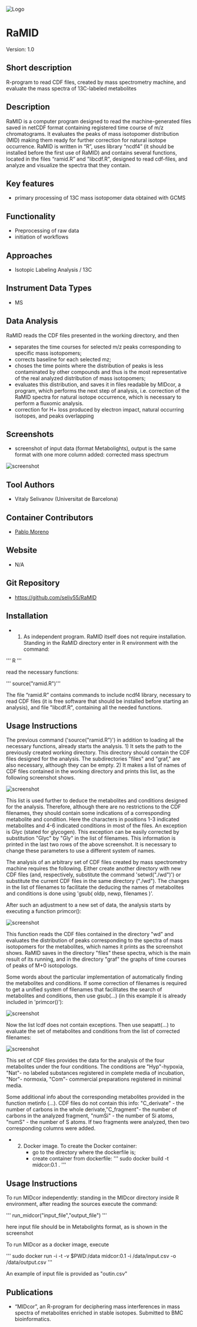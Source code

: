 ![Logo](figs/logo.png)

# RaMID
Version: 1.0

## Short description
R-program to read CDF files, created by mass spectrometry machine, and evaluate the mass spectra of 13C-labeled metabolites 

## Description

RaMID is a computer program designed to read the machine-generated files saved in netCDF format containing registered time course of m/z chromatograms. It evaluates the peaks of mass isotopomer distribution (MID) making them ready for further correction for natural isotope occurrence.
RaMID is written in “R”, uses library “ncdf4” (it should be installed before the first use of RaMID)  and contains several functions, located in the files “ramid.R” and "libcdf.R", designed to read cdf-files, and analyze and visualize  the spectra that they contain.

## Key features

- primary processing of 13C mass isotopomer data obtained with GCMS

## Functionality

- Preprocessing of raw data
- initiation of workflows

## Approaches

- Isotopic Labeling Analysis / 13C
    
## Instrument Data Types

- MS

## Data Analysis

RaMID reads the CDF files presented in the working directory, and then
- separates the time courses for selected m/z peaks corresponding to specific mass isotopomers;
- corrects baseline for each selected mz;
- choses the time points where the distribution of peaks is less contaminated by other compounds and thus is the most representative of the real analyzed distribution of mass isotopomers;
- evaluates this distribution, and saves it in files readable by MIDcor, a program, which performs the next step of analysis, i.e. correction of the RaMID spectra for natural isotope occurrence, which is necessary to perform a fluxomic analysis.
- correction for H+ loss produced by electron impact, natural occurring isotopes, and peaks overlapping

## Screenshots

- screenshot of input data (format Metabolights), output is the same format with one more column added: corrected mass spectrum

![screenshot]()

## Tool Authors

- Vitaly Selivanov (Universitat de Barcelona)

## Container Contributors

- [Pablo Moreno](EBI)

## Website

- N/A

## Git Repository

- https://github.com/seliv55/RaMID

## Installation

- 1) As independent program. RaMID itself does not require installation. Standing in the RaMID directory enter in R environment with the command:
  
'''  R '''
  
 read the necessary functions:
  
''' source("ramid.R")'''

The file “ramid.R” contains commands to include ncdf4 library, necessary to read CDF files (it is free software that should be installed before starting an analysis), and file "libcdf.R", containing all the needed functions.
  
## Usage Instructions

The previous command ('source("ramid.R")') in addition to loading all the necessary functions, already starts the analysis. 1) It sets the path to the previously created working directory. This directory should contain the CDF files designed for the analysis. The subdirectories "files" and "graf," are also necessary, although they can be empty. 2) It makes a list of names of CDF files contained in the working directory and prints this list, as the following screenshot shows.

![screenshot](figs/listCDFiles.png)

This list is used further to deduce the metabolites and conditions designed for the analysis. Therefore, although there are no restrictions to the CDF filenames, they should contain some indications of a corresponding metabolite and condition. Here the characters in positions 1-3 indicated metabolites and 4-6 indicated conditions in most of the files. An exception is Glyc (stated for glycogen). This exception can be easily corrected by substitution "Glyc" by "Gly" in the list of filenames. This information is printed in the last two rows of the above screenshot. It is necessary to change these parameters to use a different system of names.

The analysis of an arbitrary set of CDF files created by mass spectrometry machine requires the following. Either create another directory with new CDF files (and, respectively, substitute the command 'setwd("./wd")') or substitute the current CDF files in the same directory ("./wd"). The changes in the list of filenames to facilitate the deducing the names of metabolites and conditions is done using 'gsub( oldp, newp, filenames )'.

After such an adjustment to a new set of data, the analysis starts by executing a function primcor():

![screenshot](figs/ramid().png)

This function reads the CDF files contained in the directory "wd" and evaluates the distribution of peaks corresponding to the spectra of mass isotopomers for the metabolites, which names it prints as the screenshot shows. RaMID saves in the directory "files" these spectra, which is the main result of its running, and in the directory "graf" the graphs of time courses of peaks of M+0 isotopologs.

Some words about the particular implementation of automatically finding the metabolites and conditions. If some correction of filenames is required to get a unified system of filenames that facilitates the search of metabolites and conditions, then use gsub(...) (in this example it is already included in 'primcor()'): 

![screenshot](figs/gsub.png)

Now the list lcdf does not contain exceptions. Then use seapatt(...) to evaluate the set of metabolites and conditions from the list of corrected filenames:

![screenshot](figs/seapatt.png)

This set of CDF files provides the data for the analysis of the four metabolites under the four conditions. The conditions are "Hyp"-hypoxia, "Nat"- no labeled substances registered in complete media of incubation, "Nor"- normoxia, "Com"- commercial preparations registered in minimal media.

Some additional info about the corresponding metabolites provided in the function metinfo (...). CDF files do not contain this info: "C_derivate" - the number of carbons in the whole derivate,"C_fragment"- the number of carbons in the analyzed fragment, "numSi" - the number of Si atoms, "numS" - the number of S atoms. If two fragments were analyzed, then two corresponding columns were added.
  
- 2) Docker image. To create the Docker container: 
        - go to the directory where the dockerfile is;
        - create container from dockerfile:
''' sudo docker build -t midcor:0.1 . '''

## Usage Instructions

  To run MIDcor independently: standing in the MIDcor directory inside R environment, after reading the sources execute the command:
 
 ''' run_midcor("input_file","output_file")  '''
 
 here input file should be in Metabolights format, as is shown in the screenshot
 
 To run MIDcor as a docker image, execute
 
 '''  sudo docker run -i -t -v $PWD:/data midcor:0.1 -i /data/input.csv -o /data/output.csv '''

 An example of input file is provided as "outin.csv"

## Publications
- “MIDcor”, an R-program for deciphering mass interferences in mass spectra of metabolites enriched in stable isotopes. Submitted to BMC bioinformatics.
